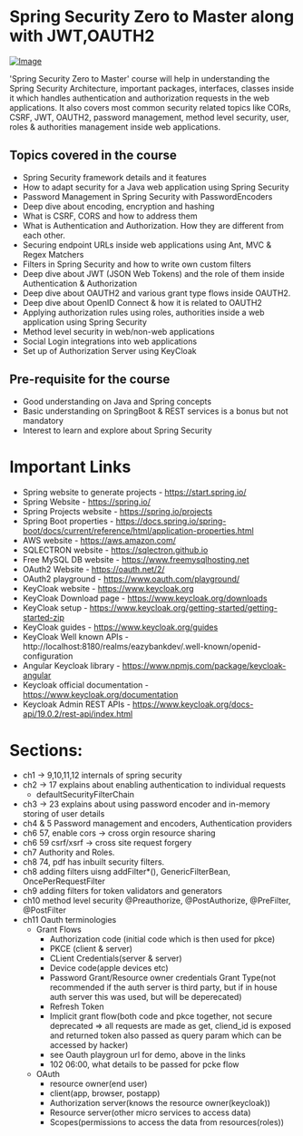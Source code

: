 # Spring Security Zero to Master along with JWT,OAUTH2

[![Image](https://udemy-image-web-upload.s3.amazonaws.com:443/redactor/raw/article_lecture/2022-08-02_02-29-54-2dd92a5c40a42ff2f67d0441d21e1bff.png "Spring Security Zero to Master along with JWT,OAUTH2")](https://www.udemy.com/course/spring-security-zero-to-master/?referralCode=87DD08821FF0A3685D1C)

'Spring Security Zero to Master' course will help in understanding the Spring Security Architecture, important packages, interfaces, classes inside it which handles authentication and authorization requests in the web applications. It also covers most common security related topics like CORs, CSRF, JWT, OAUTH2, password management, method level security, user, roles & authorities management inside web applications.

## Topics covered in the course

* Spring Security framework details and it features
* How to adapt security for a Java web application using Spring Security
* Password Management in Spring Security with PasswordEncoders
* Deep dive about encoding, encryption and hashing
* What is CSRF, CORS and how to address them
* What is Authentication and Authorization. How they are different from each other.
* Securing endpoint URLs inside web applications using Ant, MVC & Regex Matchers
* Filters in Spring Security and how to write own custom filters
* Deep dive about JWT (JSON Web Tokens) and the role of them inside Authentication & Authorization
* Deep dive about OAUTH2 and various grant type flows inside OAUTH2.
* Deep dive about OpenID Connect & how it is related to OAUTH2
* Applying authorization rules using roles, authorities inside a web application using Spring Security
* Method level security in web/non-web applications
* Social Login integrations into web applications
* Set up of Authorization Server using KeyCloak 

## Pre-requisite for the course
- Good understanding on Java and Spring concepts
- Basic understanding on SpringBoot & REST services is a bonus but not mandatory
- Interest to learn and explore about Spring Security

# Important Links

- Spring website to generate projects - https://start.spring.io/
- Spring Website - https://spring.io/
- Spring Projects website - https://spring.io/projects
- Spring Boot properties - https://docs.spring.io/spring-boot/docs/current/reference/html/application-properties.html
- AWS website - https://aws.amazon.com/
- SQLECTRON website - https://sqlectron.github.io
- Free MySQL DB website - https://www.freemysqlhosting.net
- OAuth2 Website - https://oauth.net/2/
- OAuth2 playground - https://www.oauth.com/playground/
- KeyCloak website - https://www.keycloak.org
- KeyCloak Download page - https://www.keycloak.org/downloads
- KeyCloak setup - https://www.keycloak.org/getting-started/getting-started-zip
- KeyCloak guides - https://www.keycloak.org/guides
- KeyCloak Well known APIs - http://localhost:8180/realms/eazybankdev/.well-known/openid-configuration
- Angular Keycloak library - https://www.npmjs.com/package/keycloak-angular
- Keycloak official documentation - https://www.keycloak.org/documentation
- Keycloak Admin REST APIs - https://www.keycloak.org/docs-api/19.0.2/rest-api/index.html

# Sections: 

- ch1 -> 9,10,11,12 internals of spring security
- ch2 -> 17 explains about enabling authentication to individual requests
     * defaultSecurityFilterChain
- ch3 -> 23 explains about using password encoder and in-memory storing of user details
- ch4 & 5 Password management and encoders, Authentication providers
- ch6 57, enable cors -> cross orgin resource sharing
- ch6 59 csrf/xsrf -> cross site request forgery
- ch7  Authority and Roles.
- ch8 74, pdf has inbuilt security filters.
- ch8 adding filters uisng addFilter*(), GenericFilterBean, OncePerRequestFilter
- ch9 adding filters for token validators and generators
- ch10 method level security @Preauthorize, @PostAuthorize, @PreFilter, @PostFilter
- ch11 Oauth terminologies
   - Grant Flows  
     * Authorization code (initial code which is then used for pkce)
     * PKCE (client & server)
     * CLient Credentials(server & server)
     * Device code(apple devices etc)
     * Password Grant/Resource owner credentials Grant Type(not recommended if the auth server is third party, but if in house auth server this was used, but will be deperecated)
     * Refresh Token 
     * Implicit grant flow(both code and pkce together, not secure deprecated => all requests are made as get, cliend_id is exposed and returned token also passed as query param which can be accessed by hacker)
     * see Oauth playgroun url for demo, above in the links
     * 102 06:00, what details to be passed for pcke flow
   - OAuth 
     * resource owner(end user)
     * client(app, browser, postapp)
     * Authorization server(knows the resource owner(keycloak))
     * Resource server(other micro services to access data)
     * Scopes(permissions to access the data from resources(roles)) 
   
